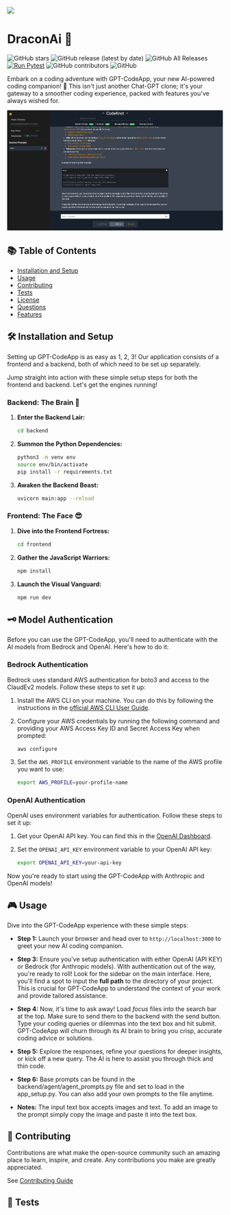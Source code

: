 ![](images/draconAI_awesome.png)
# DraconAi 🚀

![GitHub stars](https://img.shields.io/github/stars/blazickjp/GPT-CodeApp?style=social) ![GitHub release (latest by date)](https://img.shields.io/github/v/release/blazickjp/GPT-CodeApp) ![GitHub All Releases](https://img.shields.io/github/downloads/blazickjp/GPT-CodeApp/total) [![Run Pytest](https://github.com/blazickjp/GPT-CodeApp/actions/workflows/pytest_ubuntu.yml/badge.svg)](https://github.com/blazickjp/GPT-CodeApp/actions/workflows/pytest_ubuntu.yml) ![GitHub contributors](https://img.shields.io/github/contributors/blazickjp/GPT-CodeApp) ![GitHub](https://img.shields.io/github/license/blazickjp/GPT-CodeApp)

Embark on a coding adventure with GPT-CodeApp, your new AI-powered coding companion! 🎉 This isn't just another Chat-GPT clone; it's your gateway to a smoother coding experience, packed with features you've always wished for.


![](images/Snip20240321_1.png)

## 📚 Table of Contents

- [Installation and Setup](#installation)
- [Usage](#usage)
- [Contributing](#contributing)
- [Tests](#tests)
- [License](#license)
- [Questions](#questions)
- [Features](#features)

## 🛠️ Installation and Setup

Setting up GPT-CodeApp is as easy as 1, 2, 3! Our application consists of a frontend and a backend, both of which need to be set up separately. 

Jump straight into action with these simple setup steps for both the frontend and backend. Let's get the engines running!

### Backend: The Brain 🧠

1. **Enter the Backend Lair:**
    ```bash
    cd backend
    ```
2. **Summon the Python Dependencies:**
    ```bash
    python3 -m venv env
    source env/bin/activate
    pip install -r requirements.txt
    ```
3. **Awaken the Backend Beast:**
    ```bash
    uvicorn main:app --reload
    ```

### Frontend: The Face 😎

1. **Dive into the Frontend Fortress:**
    ```bash
    cd frontend
    ```
2. **Gather the JavaScript Warriors:**
    ```bash
    npm install
    ```
3. **Launch the Visual Vanguard:**
    ```bash
    npm run dev
    ```

## 🗝️ Model Authentication

Before you can use the GPT-CodeApp, you'll need to authenticate with the AI models from Bedrock and OpenAI. Here's how to do it:

### Bedrock Authentication

Bedrock uses standard AWS authentication for boto3 and access to the ClaudEv2 models. Follow these steps to set it up:

1. Install the AWS CLI on your machine. You can do this by following the instructions in the [official AWS CLI User Guide](https://docs.aws.amazon.com/cli/latest/userguide/cli-configure-files.html).

2. Configure your AWS credentials by running the following command and providing your AWS Access Key ID and Secret Access Key when prompted:

    ```bash
    aws configure
    ```

3. Set the `AWS_PROFILE` environment variable to the name of the AWS profile you want to use:

    ```bash
    export AWS_PROFILE=your-profile-name
    ```

### OpenAI Authentication

OpenAI uses environment variables for authentication. Follow these steps to set it up:

1. Get your OpenAI API key. You can find this in the [OpenAI Dashboard](https://beta.openai.com/dashboard/).

2. Set the `OPENAI_API_KEY` environment variable to your OpenAI API key:

    ```bash
    export OPENAI_API_KEY=your-api-key
    ```

Now you're ready to start using the GPT-CodeApp with Anthropic and OpenAI models!

## 🎮 Usage
Dive into the GPT-CodeApp experience with these simple steps:

- **Step 1:** Launch your browser and head over to `http://localhost:3000` to greet your new AI coding companion.

- **Step 3:** Ensure you've setup authentication with either OpenAI (API KEY) or Bedrock (for Anthropic models). With authentication out of the way, you're ready to roll! Look for the sidebar on the main interface. Here, you'll find a spot to input the **full path** to the directory of your project. This is crucial for GPT-CodeApp to understand the context of your work and provide tailored assistance.
- **Step 4:** Now, it's time to ask away! Load *focus* files into the search bar at the top. Make sure to send them to the backend with the send button. Type your coding queries or dilemmas into the text box and hit submit. GPT-CodeApp will churn through its AI brain to bring you crisp, accurate coding advice or solutions.
- **Step 5:** Explore the responses, refine your questions for deeper insights, or kick off a new query. The AI is here to assist you through thick and thin code.
- **Step 6:** Base prompts can be found in the backend/agent/agent_prompts.py file and set to load in the app_setup.py. You can also add your own prompts to the file anytime. 
- **Notes:** The input text box accepts images and text. To add an image to the prompt simply copy the image and paste it into the text box.

## 🤝 Contributing

Contributions are what make the open-source community such an amazing place to learn, inspire, and create. Any contributions you make are greatly appreciated.

See [Contributing Guide](CONTRIBUTING.md)

## 🧪 Tests


